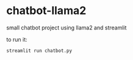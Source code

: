 # chatbot-llama2
small chatbot project using llama2 and streamlit

to run it:
```sh
streamlit run chatbot.py
```
